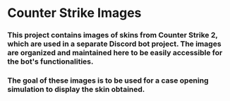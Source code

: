 # Counter Strike Images
### This project contains images of skins from Counter Strike 2, which are used in a separate Discord bot project. The images are organized and maintained here to be easily accessible for the bot's functionalities.

### The goal of these images is to be used for a case opening simulation to display the skin obtained.